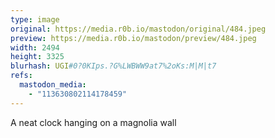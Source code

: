 ```yaml
---
type: image
original: https://media.r0b.io/mastodon/original/484.jpeg
preview: https://media.r0b.io/mastodon/preview/484.jpeg
width: 2494
height: 3325
blurhash: UGI#0?0KIps.?G%LWBWW9at7%2oKs:M|M|t7
refs:
  mastodon_media:
    - "113630802114178459"
---
```


A neat clock hanging on a magnolia wall 
